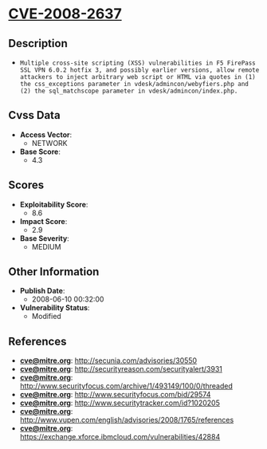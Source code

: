 
# [CVE-2008-2637](http://secunia.com/advisories/30550)

## Description

- `Multiple cross-site scripting (XSS) vulnerabilities in F5 FirePass SSL VPN 6.0.2 hotfix 3, and possibly earlier versions, allow remote attackers to inject arbitrary web script or HTML via quotes in (1) the css_exceptions parameter in vdesk/admincon/webyfiers.php and (2) the sql_matchscope parameter in vdesk/admincon/index.php.`

## Cvss Data

- **Access Vector**:
  - NETWORK
- **Base Score**:
  - 4.3

## Scores

- **Exploitability Score**:
  - 8.6
- **Impact Score**:
  - 2.9
- **Base Severity**:
  - MEDIUM

## Other Information

- **Publish Date**:
  - 2008-06-10 00:32:00
- **Vulnerability Status**:
  - Modified

## References

- **cve@mitre.org**: http://secunia.com/advisories/30550
- **cve@mitre.org**: http://securityreason.com/securityalert/3931
- **cve@mitre.org**: http://www.securityfocus.com/archive/1/493149/100/0/threaded
- **cve@mitre.org**: http://www.securityfocus.com/bid/29574
- **cve@mitre.org**: http://www.securitytracker.com/id?1020205
- **cve@mitre.org**: http://www.vupen.com/english/advisories/2008/1765/references
- **cve@mitre.org**: https://exchange.xforce.ibmcloud.com/vulnerabilities/42884
